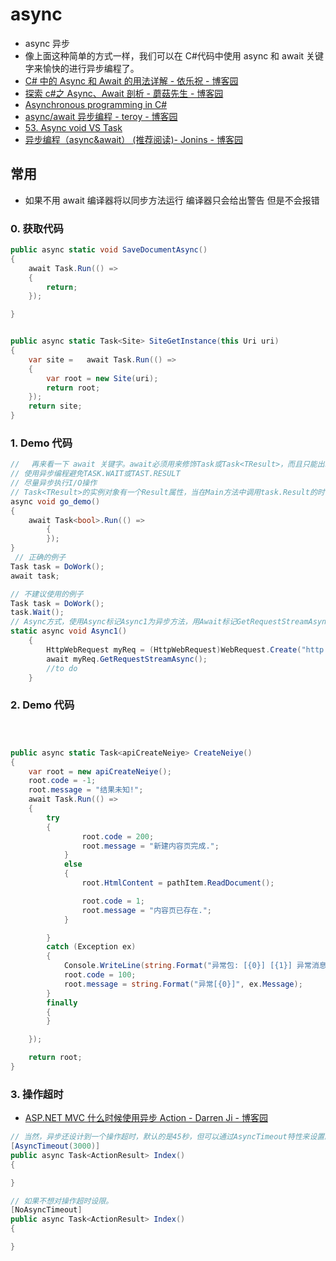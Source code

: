 # async

- async 异步
- 像上面这种简单的方式一样，我们可以在 C#代码中使用 async 和 await 关键字来愉快的进行异步编程了。
- [C# 中的 Async 和 Await 的用法详解 - 依乐祝 - 博客园](https://www.cnblogs.com/yilezhu/p/10555849.html)
- [探索 c#之 Async、Await 剖析 - 蘑菇先生 - 博客园](https://www.cnblogs.com/mushroom/p/4575417.html)
- [Asynchronous programming in C#](https://docs.microsoft.com/en-us/dotnet/csharp/programming-guide/concepts/async/)
- [async/await 异步编程 - teroy - 博客园](https://www.cnblogs.com/teroy/p/4015461.html)
- [53. Async void VS Task](https://blog.csdn.net/huiwuhuiwu/article/details/53590311)
- [异步编程（async&amp;await） (推荐阅读)- Jonins - 博客园](https://www.cnblogs.com/jonins/p/9558275.html)

## 常用

- 如果不用 await 编译器将以同步方法运行 编译器只会给出警告 但是不会报错

### 0. 获取代码

```c#
public async static void SaveDocumentAsync()
{
    await Task.Run(() =>
    {
        return;
    });

}


public async static Task<Site> SiteGetInstance(this Uri uri)
{
    var site =   await Task.Run(() =>
    {
        var root = new Site(uri);
        return root;
    });
    return site;
}

```

### 1. Demo 代码

```c#
// 　再来看一下 await 关键字。await必须用来修饰Task或Task<TResult>，而且只能出现在已经用async关键字修饰的异步方法中。
// 使用异步编程避免TASK.WAIT或TAST.RESULT
// 尽量异步执行I/O操作
// Task<TResult>的实例对象有一个Result属性，当在Main方法中调用task.Result的时候，将等待task执行完毕并得到返回值，这里的效果跟调用task.Wait()是一样的，只是多了一个返回值。
async void go_demo()
{
    await Task<bool>.Run(() =>
        {
        });
}
 // 正确的例子
Task task = DoWork();
await task;

// 不建议使用的例子
Task task = DoWork();
task.Wait();
// Async方式，使用Async标记Async1为异步方法，用Await标记GetRequestStreamAsync表示方法内需要耗时的操作。主线程碰到await时会立即返回，继续以非阻塞形式执行主线程下面的逻辑。当await耗时操作完成时，继续执行Async1下面的逻辑
static async void Async1()
    {
        HttpWebRequest myReq = (HttpWebRequest)WebRequest.Create("http://cnblogs.com/");
        await myReq.GetRequestStreamAsync();
        //to do
    }
```

### 2. Demo 代码

```c#



public async static Task<apiCreateNeiye> CreateNeiye()
{
    var root = new apiCreateNeiye();
    root.code = -1;
    root.message = "结果未知!";
    await Task.Run(() =>
    {
        try
        {
                root.code = 200;
                root.message = "新建内容页完成.";
            }
            else
            {
                root.HtmlContent = pathItem.ReadDocument();

                root.code = 1;
                root.message = "内容页已存在.";
            }

        }
        catch (Exception ex)
        {
            Console.WriteLine(string.Format("异常包: [{0}] [{1}] 异常消息:{2}", System.Reflection.MethodBase.GetCurrentMethod().ReflectedType.FullName, System.Reflection.MethodBase.GetCurrentMethod().Name, ex.Message));
            root.code = 100;
            root.message = string.Format("异常[{0}]", ex.Message);
        }
        finally
        {
        }

    });

    return root;
}
```

### 3. 操作超时

- [ASP.NET MVC 什么时候使用异步 Action - Darren Ji - 博客园](https://www.cnblogs.com/darrenji/p/4436764.html)

```c#
// 当然，异步还设计到一个操作超时，默认的是45秒，但可以通过AsyncTimeout特性来设置。
[AsyncTimeout(3000)]
public async Task<ActionResult> Index()
{

}

// 如果不想对操作超时设限。
[NoAsyncTimeout]
public async Task<ActionResult> Index()
{

}
```
